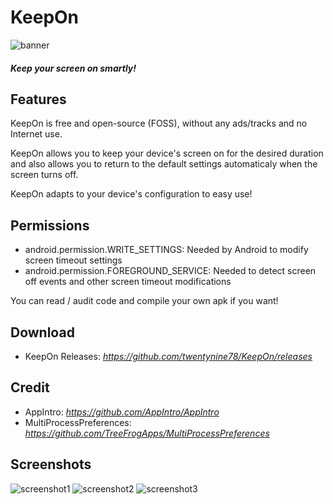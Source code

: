 # KeepOn

![banner](.github/banner.jpg?raw=true "Banner")

##### Keep your screen on smartly!

## Features

KeepOn is free and open-source (FOSS), without any ads/tracks and no Internet use.

KeepOn allows you to keep your device's screen on for the desired duration and also allows you to return to the default settings automaticaly when the screen turns off.

KeepOn adapts to your device's configuration to easy use!

## Permissions

- android.permission.WRITE_SETTINGS: Needed by Android to modify screen timeout settings
- android.permission.FOREGROUND_SERVICE: Needed to detect screen off events and other screen timeout modifications

You can read / audit code and compile your own apk if you want!

## Download

- KeepOn Releases: *https://github.com/twentynine78/KeepOn/releases*

## Credit

- AppIntro: *https://github.com/AppIntro/AppIntro*
- MultiProcessPreferences: *https://github.com/TreeFrogApps/MultiProcessPreferences*

## Screenshots

![screenshot1](.github/screenshot1.jpg?raw=true "Screenshot1")
![screenshot2](.github/screenshot2.jpg?raw=true "Screenshot2")
![screenshot3](.github/screenshot3.jpg?raw=true "Screenshot3")